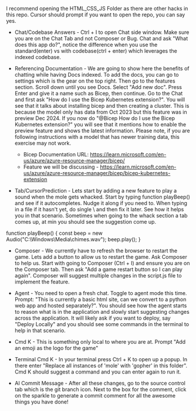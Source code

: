 I recommend opening the HTML_CSS_JS Folder as there are other hacks in this repo.  Cursor should prompt if you want to open the repo, you can say yes.


- Chat/Codebase Answers - Ctrl + I to open Chat side window.  Make sure you are on the Chat Tab and not Composer or Bug. Chat and ask "What does this app do?", notice the difference when you use the standard(enter) vs with codebase(ctrl + enter) which leverages the indexed codebase.


- Referencing Documentation - We are going to show here the benefits of chatting while having Docs indexed.  To add the docs, you can go to settings which is the gear on the top right.  Then go to the features section.  Scroll down until you see Docs.  Select "Add new doc".  Press Enter and give it a name such as Bicep, then continue.  Go to the Chat and first ask "How do I use the Bicep Kubernetes extension?".  You will see that it talks about installing bicep and then creating a cluster.  This is because the model only has data from Oct 2023 but this feature was in preview Dec 2024.  If you now do "@Bicep How do I use the Bicep Kubernetes extension?" you will see that it mentions how to enable the preview feature and shows the latest information. Please note, if you are following instructions with a model that has newer training data, this exercise may not work.
	- Bicep Documentation URL: https://learn.microsoft.com/en-us/azure/azure-resource-manager/bicep/
	- Feature we will be discussing - https://learn.microsoft.com/en-us/azure/azure-resource-manager/bicep/bicep-kubernetes-extension



- Tab/CursorPrediction - Lets start by adding a new feature to play a sound when the mole gets whacked.  Start by typing function playBeep() and see if it autocompletes.  Nudge it along if you need to.  When typing in a file if it hasn't yet, do single \ and then fix it later.  See how it helps you in that scenario.  Sometimes when going to the whack section a tab comes up, at min you should see the suggestion come up.

function playBeep() {
    const beep = new Audio("C:\\Windows\\Media\\chimes.wav");
    beep.play();
}



- Composer - We currently have to refresh the browser to restart the game.  Lets add a button to allow us to restart the game.  Ask Composer to help us.  Start with going to Composer (Ctrl + I) and ensure you are on the Composer tab.  Then ask "Add a game restart button so I can play again".  Composer will suggest multiple changes in the script.js file to implement the feature.


- Agent - You need to open a fresh chat.  Toggle to agent mode this time.  Prompt: "This is currently a basic html site, can we convert to a python web app and hosted separately?".  You should see how the agent starts to reason what is in the application and slowly start suggesting changes across the application.  It will likely ask if you want to deploy, say "Deploy Locally" and you should see some commands in the terminal to help in that scenario.



- Cmd K - This is something only local to where you are at.  Prompt "Add an emoji as the logo for the game"


- Terminal Cmd K - In your terminal press Ctrl + K to open up a popup.  In there enter "Replace all instances of 'mole' with 'gopher' in this folder".  Cmd K should suggest a command and you can enter again to run it.


- AI Commit Message - After all these changes, go to the source control tab which is the git branch icon.  Next to the box for the comment, click on the sparkle to generate a commit comment for all the awesome things you have done!



